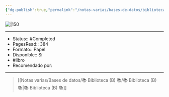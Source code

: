 ```yaml
---
{"dg-publish":true,"permalink":"/notas-varias/bases-de-datos/biblioteca-b/b-cuarto-viaje-al-reino-de-la-fantasia/"}
---
```



![|150](http://books.google.com/books/content?id=a38gQwAACAAJ&printsec=frontcover&img=1&zoom=1&source=gbs_api)

---

- Status:: #Completed 
- PagesRead:: 384
- Formato:: Papel 
- Disponible:: Sí 
- #libro
- Recomendado por: 

---

> [[Notas varias/Bases de datos/📚 Biblioteca (B) 📚/📚 Biblioteca (B) 📚\|📚 Biblioteca (B) 📚]]